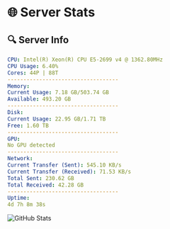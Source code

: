 # 🌐 Server Stats
## 🔍 Server Info
```yaml
CPU: Intel(R) Xeon(R) CPU E5-2699 v4 @ 1362.80MHz
CPU Usage: 6.40%
Cores: 44P | 88T
-----------------------------------
Memory:
Current Usage: 7.18 GB/503.74 GB
Available: 493.20 GB
-----------------------------------
Disk:
Current Usage: 22.95 GB/1.71 TB
Free: 1.60 TB
-----------------------------------
GPU:
No GPU detected
-----------------------------------
Network:
Current Transfer (Sent): 545.10 KB/s
Current Transfer (Received): 71.53 KB/s
Total Sent: 230.62 GB
Total Received: 42.28 GB
-----------------------------------
Uptime:
4d 7h 8m 38s
```
![GitHub Stats](https://img.shields.io/badge/Updated-2025-04-24_00:17:26-blue)